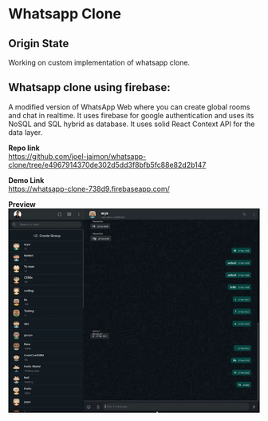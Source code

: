 # Whatsapp Clone
## Origin State
Working on custom implementation of whatsapp clone. 

## Whatsapp clone using firebase:
A modified version of WhatsApp Web where you can create global rooms and chat in realtime. It uses firebase for google authentication and uses its NoSQL and SQL hybrid as database. It uses solid React Context API for the data layer.

**Repo link**<br />
https://github.com/joel-jaimon/whatsapp-clone/tree/e4967914370de302d5dd3f8bfb5fc88e82d2b147

**Demo Link**<br />
https://whatsapp-clone-738d9.firebaseapp.com/

**Preview**<br />
![enter image description here](https://raw.githubusercontent.com/joel-jaimon/whatsapp-clone/e4967914370de302d5dd3f8bfb5fc88e82d2b147/Demo.gif)
